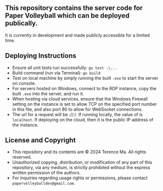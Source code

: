 ## This repository contains the server code for Paper Volleyball which can be deployed publically. 
It is currently in development and made publicly accessible for a limited time.

## Deploying Instructions
* Ensure all unit tests run successfully: `go test .\...`
* Build command (run via Terminal): `go build`
* Test on local machine by simply running the built `.exe` to start the server on console.
* For servers hosted on Windows, connect to the RDP instance, copy the built `.exe` into the server, and run it.
* When hosting via cloud services, ensure that the Windows Firewall setting on the instance is set to allow TCP on the specified port number in this file, and also port 80 to allow for WebSocket connections.
* The url for a request will be <http or ws>://<serverAddress>:<port>/<command>. If running locally, the value of <serverAddress> is `localhost`. If deploying on the cloud, then it is the public IP address of the instance.

## License and Copyright
* This repository and its contents are © 2024 Terence Ma. All rights reserved.
* Unauthorized copying, distribution, or modification of any part of this repository, via any medium, is strictly prohibited without the express written permission of the authors.
* For inquiries regarding usage rights or permissions, please contact `papervolleyballdev@gmail.com`.